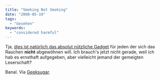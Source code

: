 ```yaml
---
title: "Smoking Not Smoking"
date: "2008-05-19"
tags:
  - "Gesehen"
keywords:
  - "considered harmful"
---
```


Tja, [dies ist natürlich das absolut nützliche Gadget](https://youtube.com/watch?v=E18jmMNUBdM) für jeden der sich das Rauchen **nicht** abgewöhnen will. Ich brauch's jetzt nicht gerade, weil ich hab es ernsthaft aufgegeben, aber vielleicht jemand der gemeigten Leserschaft?

Banal. Via [Geeksugar](http://www.geeksugar.com/1634771).
